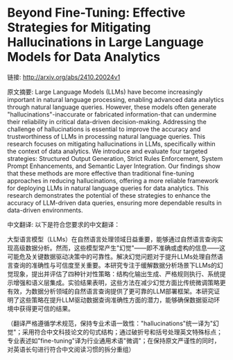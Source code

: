 # Beyond Fine-Tuning: Effective Strategies for Mitigating Hallucinations in Large Language Models for Data Analytics

链接: http://arxiv.org/abs/2410.20024v1

原文摘要:
Large Language Models (LLMs) have become increasingly important in natural
language processing, enabling advanced data analytics through natural language
queries. However, these models often generate "hallucinations"-inaccurate or
fabricated information-that can undermine their reliability in critical
data-driven decision-making. Addressing the challenge of hallucinations is
essential to improve the accuracy and trustworthiness of LLMs in processing
natural language queries. This research focuses on mitigating hallucinations in
LLMs, specifically within the context of data analytics. We introduce and
evaluate four targeted strategies: Structured Output Generation, Strict Rules
Enforcement, System Prompt Enhancements, and Semantic Layer Integration. Our
findings show that these methods are more effective than traditional
fine-tuning approaches in reducing hallucinations, offering a more reliable
framework for deploying LLMs in natural language queries for data analytics.
This research demonstrates the potential of these strategies to enhance the
accuracy of LLM-driven data queries, ensuring more dependable results in
data-driven environments.

中文翻译:
以下是符合您要求的中文翻译：

大型语言模型（LLMs）在自然语言处理领域日益重要，能够通过自然语言查询实现高级数据分析。然而，这些模型常产生"幻觉"——即不准确或虚构的信息——这可能危及关键数据驱动决策中的可靠性。解决幻觉问题对于提升LLMs处理自然语言查询的准确性与可信度至关重要。本研究专注于缓解数据分析场景下LLMs的幻觉现象，提出并评估了四种针对性策略：结构化输出生成、严格规则执行、系统提示增强和语义层集成。实验结果表明，这些方法在减少幻觉方面比传统微调策略更有效，为数据分析领域的自然语言查询提供了更可靠的LLM部署框架。本研究证明了这些策略在提升LLM驱动数据查询准确性方面的潜力，能够确保数据驱动环境中获得更可信的结果。

（翻译严格遵循学术规范，保持专业术语一致性："hallucinations"统一译为"幻觉"；采用符合中文科技论文的句式结构；通过破折号和括号处理英文特殊标点；专业表述如"fine-tuning"译为行业通用术语"微调"；在保持原文严谨性的同时，对英语长句进行符合中文阅读习惯的拆分重组）
